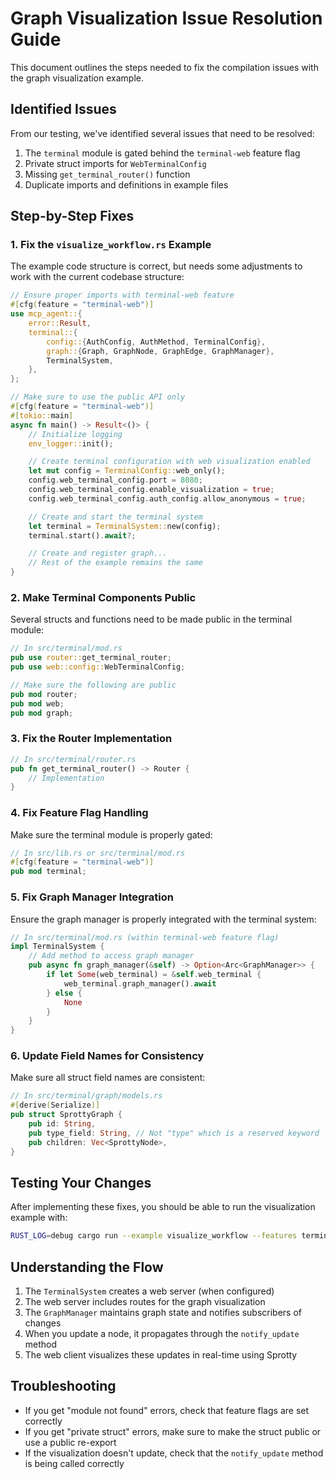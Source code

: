 # Graph Visualization Issue Resolution Guide

This document outlines the steps needed to fix the compilation issues with the graph visualization example.

## Identified Issues

From our testing, we've identified several issues that need to be resolved:

1. The `terminal` module is gated behind the `terminal-web` feature flag
2. Private struct imports for `WebTerminalConfig`
3. Missing `get_terminal_router()` function
4. Duplicate imports and definitions in example files

## Step-by-Step Fixes

### 1. Fix the `visualize_workflow.rs` Example

The example code structure is correct, but needs some adjustments to work with the current codebase structure:

```rust
// Ensure proper imports with terminal-web feature
#[cfg(feature = "terminal-web")]
use mcp_agent::{
    error::Result,
    terminal::{
        config::{AuthConfig, AuthMethod, TerminalConfig},
        graph::{Graph, GraphNode, GraphEdge, GraphManager},
        TerminalSystem,
    },
};

// Make sure to use the public API only
#[cfg(feature = "terminal-web")]
#[tokio::main]
async fn main() -> Result<()> {
    // Initialize logging
    env_logger::init();

    // Create terminal configuration with web visualization enabled
    let mut config = TerminalConfig::web_only();
    config.web_terminal_config.port = 8080;
    config.web_terminal_config.enable_visualization = true;
    config.web_terminal_config.auth_config.allow_anonymous = true;

    // Create and start the terminal system
    let terminal = TerminalSystem::new(config);
    terminal.start().await?;

    // Create and register graph...
    // Rest of the example remains the same
}
```

### 2. Make Terminal Components Public

Several structs and functions need to be made public in the terminal module:

```rust
// In src/terminal/mod.rs
pub use router::get_terminal_router;
pub use web::config::WebTerminalConfig;

// Make sure the following are public
pub mod router;
pub mod web;
pub mod graph;
```

### 3. Fix the Router Implementation

```rust
// In src/terminal/router.rs
pub fn get_terminal_router() -> Router {
    // Implementation
}
```

### 4. Fix Feature Flag Handling

Make sure the terminal module is properly gated:

```rust
// In src/lib.rs or src/terminal/mod.rs
#[cfg(feature = "terminal-web")]
pub mod terminal;
```

### 5. Fix Graph Manager Integration

Ensure the graph manager is properly integrated with the terminal system:

```rust
// In src/terminal/mod.rs (within terminal-web feature flag)
impl TerminalSystem {
    // Add method to access graph manager
    pub async fn graph_manager(&self) -> Option<Arc<GraphManager>> {
        if let Some(web_terminal) = &self.web_terminal {
            web_terminal.graph_manager().await
        } else {
            None
        }
    }
}
```

### 6. Update Field Names for Consistency

Make sure all struct field names are consistent:

```rust
// In src/terminal/graph/models.rs
#[derive(Serialize)]
pub struct SprottyGraph {
    pub id: String,
    pub type_field: String, // Not "type" which is a reserved keyword
    pub children: Vec<SprottyNode>,
}
```

## Testing Your Changes

After implementing these fixes, you should be able to run the visualization example with:

```bash
RUST_LOG=debug cargo run --example visualize_workflow --features terminal-web
```

## Understanding the Flow

1. The `TerminalSystem` creates a web server (when configured)
2. The web server includes routes for the graph visualization
3. The `GraphManager` maintains graph state and notifies subscribers of changes
4. When you update a node, it propagates through the `notify_update` method
5. The web client visualizes these updates in real-time using Sprotty

## Troubleshooting

- If you get "module not found" errors, check that feature flags are set correctly
- If you get "private struct" errors, make sure to make the struct public or use a public re-export
- If the visualization doesn't update, check that the `notify_update` method is being called correctly
